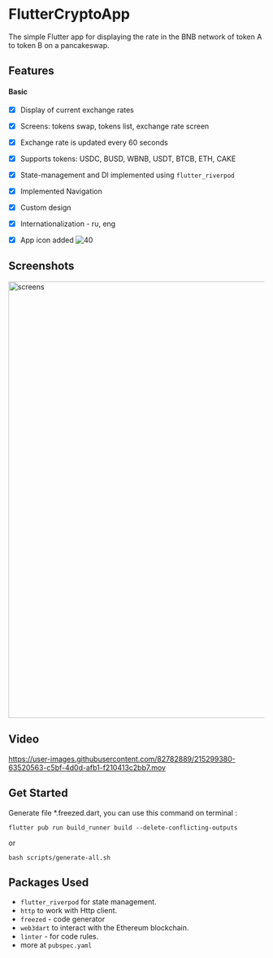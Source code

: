 # FlutterCryptoApp
The simple Flutter app for displaying the rate in the BNB network of token A to token B on a pancakeswap.
## Features
#### Basic
- [x] Display of current exchange rates
- [x] Screens: tokens swap, tokens list, exchange rate screen
- [x] Exchange rate is updated every 60 seconds
- [x] Supports tokens: USDC, BUSD, WBNB, USDT, BTCB, ETH, CAKE
- [x] State-management and DI implemented using `flutter_riverpod`
- [x] Implemented Navigation
- [x] Custom design
- [x] Internationalization - ru, eng
- [x] App icon added  ![40](https://user-images.githubusercontent.com/82782889/215292914-1bfbe5f5-0071-469f-bdc1-c8e314e4c2e8.png)


## Screenshots

<img width="859" alt="screens" src="https://user-images.githubusercontent.com/82782889/215299124-9aac6b96-334f-457d-becc-1fc52bd6a6f6.png">

## Video

https://user-images.githubusercontent.com/82782889/215299380-63520563-c5bf-4d0d-afb1-f210413c2bb7.mov

## Get Started
Generate file *.freezed.dart, you can use this command on terminal :

`flutter pub run build_runner build --delete-conflicting-outputs`

or 

`bash scripts/generate-all.sh`


## Packages Used

- `flutter_riverpod` for state management.
- `http` to work with Http client.
- `freezed` - code generator
- `web3dart` to interact with the Ethereum blockchain.
- `linter` - for code rules.
- more at `pubspec.yaml`
